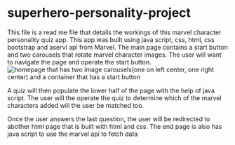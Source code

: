 # superhero-personality-project
 This file is a read me file that details the workings of this marvel character personality quiz app. This app was built using java script, css, html, css bootstrap and aservi api from Marvel.  The main page contains a start button and two carousels that rotate marvel character images. The user will want to navigate the page and operate the start button.
<image src="./images/homepage.jpg" alt="homepage that has two image carousels(one on left center, one right center) and a container that has a start button">

A quiz will then populate the lower half of the page with the help of java script.  The user will the operate the quiz to determine which of the marvel characters added will the user be matched too.
<image>

Once the user answers the last question, the user will be redirected to abother html page that is built with html and css. The end page is also has java script to use the marvel api to fetch data
<image>
